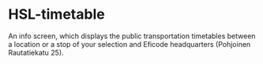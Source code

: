 # HSL-timetable
An info screen, which displays the public transportation timetables between a location or a stop of your selection and Eficode headquarters (Pohjoinen Rautatiekatu 25).
